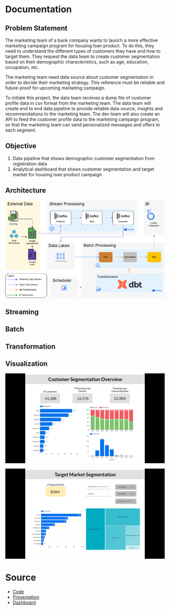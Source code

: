 # Documentation

## Problem Statement
The marketing team of a bank company wants to launch a more effective marketing campaign program for housing loan product. To do this, they need to understand the different types of customers they have and how to target them. They request the data team to create customer segmentation based on their demographic characteristics, such as age, education, occupation, etc.

The marketing team need data source about customer segmentation in order to decide their marketing strategy. This reference must be reliable and future-proof for upcoming marketing campaign.

To initiate this project, the data team receives a dump file of customer profile data in csv format from the marketing team. The data team will create end to end data pipeline to provide reliable data source, insights and recommendations to the marketing team. The dev team will also create an API to feed the customer profile data to the marketing campaign program, so that the marketing team can send personalized messages and offers to each segment.

## Objective
1. Data pipeline that shows demographic customer segmentation from registration data
1. Analytical dashboard that shows customer segmentation and target market for housing loan product campaign

## Architecture
![Architecture](./architecture.png)

## Streaming

## Batch

## Transformation

## Visualization
![Dashboard Overview](./dashboard-1.png)

![Target Market Segmentation](./dashboard-2.png)

# Source
- [Code](/src)
- [Presentation]()
- [Dashboard]()